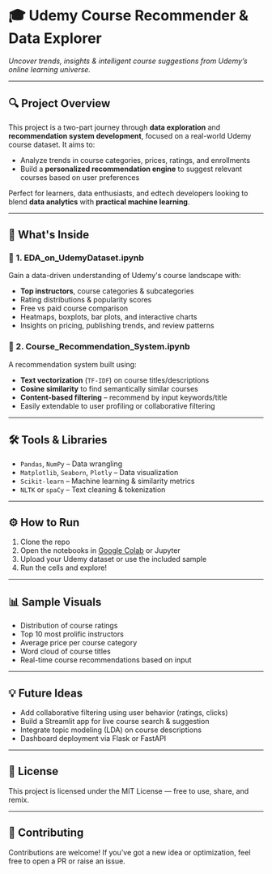 # 🎓 Udemy Course Recommender & Data Explorer

*Uncover trends, insights & intelligent course suggestions from Udemy’s online learning universe.*

---

## 🔍 Project Overview

This project is a two-part journey through **data exploration** and **recommendation system development**, focused on a real-world Udemy course dataset. It aims to:

* Analyze trends in course categories, prices, ratings, and enrollments
* Build a **personalized recommendation engine** to suggest relevant courses based on user preferences

Perfect for learners, data enthusiasts, and edtech developers looking to blend **data analytics** with **practical machine learning**.

---

## 📂 What's Inside

### 📘 1. EDA\_on\_UdemyDataset.ipynb

Gain a data-driven understanding of Udemy's course landscape with:

* **Top instructors**, course categories & subcategories
* Rating distributions & popularity scores
* Free vs paid course comparison
* Heatmaps, boxplots, bar plots, and interactive charts
* Insights on pricing, publishing trends, and review patterns

### 🤖 2. Course\_Recommendation\_System.ipynb

A recommendation system built using:

* **Text vectorization** (`TF-IDF`) on course titles/descriptions
* **Cosine similarity** to find semantically similar courses
* **Content-based filtering** – recommend by input keywords/title
* Easily extendable to user profiling or collaborative filtering

---

## 🛠️ Tools & Libraries

* `Pandas`, `NumPy` – Data wrangling
* `Matplotlib`, `Seaborn`, `Plotly` – Data visualization
* `Scikit-learn` – Machine learning & similarity metrics
* `NLTK` or `spaCy` – Text cleaning & tokenization

---

## ⚙️ How to Run

1. Clone the repo
2. Open the notebooks in [Google Colab](https://colab.research.google.com/) or Jupyter
3. Upload your Udemy dataset or use the included sample
4. Run the cells and explore!

---

## 📊 Sample Visuals

* Distribution of course ratings
* Top 10 most prolific instructors
* Average price per course category
* Word cloud of course titles
* Real-time course recommendations based on input

---

## 💡 Future Ideas

* Add collaborative filtering using user behavior (ratings, clicks)
* Build a Streamlit app for live course search & suggestion
* Integrate topic modeling (LDA) on course descriptions
* Dashboard deployment via Flask or FastAPI

---

## 📜 License

This project is licensed under the MIT License — free to use, share, and remix.

---

## 🤝 Contributing

Contributions are welcome! If you’ve got a new idea or optimization, feel free to open a PR or raise an issue.
